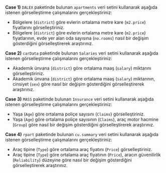 **Case 1)** `DALEX` paketinde bulunan `apartments` veri setini kullanarak aşağıda istenen görselleştirme çalışmalarını gerçekleştiriniz:
  
  * Bölgelere (`district`) göre evlerin ortalama metre kare (`m2.price`) fiyatlarını görselleştiriniz. 
  * Bölgelere (`district`) göre evlerin ortalama metre kare (`m2.price`) fiyatlarının, evde yer alan oda sayısına (`no.rooms`) nasıl bir değişim gösterdiğini görselleştirerek araştırınız.
 
 
 **Case 2)** `carData` paketinde bulunan `Salaries` veri setini kullanarak aşağıda istenen görselleştirme çalışmalarını gerçekleştiriniz:
 
  * Akademik ünvana (`district`) göre ortalama maaş (`salary`) miktarını görselleştiriniz.
  * Akademik ünvana (`district`) göre ortalama maaş (`salary`) miktarının, cinsiyet (`sex`) göre nasıl bir değişim gösterdiğini görselleştirerek araştırınız.


 **Case 3)** `MASS` paketinde bulunan `Insurance` veri setini kullanarak aşağıda istenen görselleştirme çalışmalarını gerçekleştiriniz:
 
  * Yaşa (`Age`) göre ortalama poliçe sayısını (`Claims`) görselleştiriniz.
  * Yaşa (`Age`) göre ortalama poliçe sayısının (`Claims`), araç motor hacmine (`Group`) göre nasıl bir değişim gösterdiğini görselleştirerek araştırınız.


**Case 4)** `rpart` paketinde bulunan `cu.summary` veri setini kullanarak aşağıda istenen görselleştirme çalışmalarını gerçekleştiriniz:
 
  * Araç tipine (`Type`) göre ortalama araç fiyatını (`Price`) görselleştiriniz.
  * Araç tipine (`Type`) göre ortalama araç fiyatının (`Price`), aracın güvenilirlik (`Reliability`) düzeyine göre nasıl bir değişim gösterdiğini görselleştirerek araştırınız.

